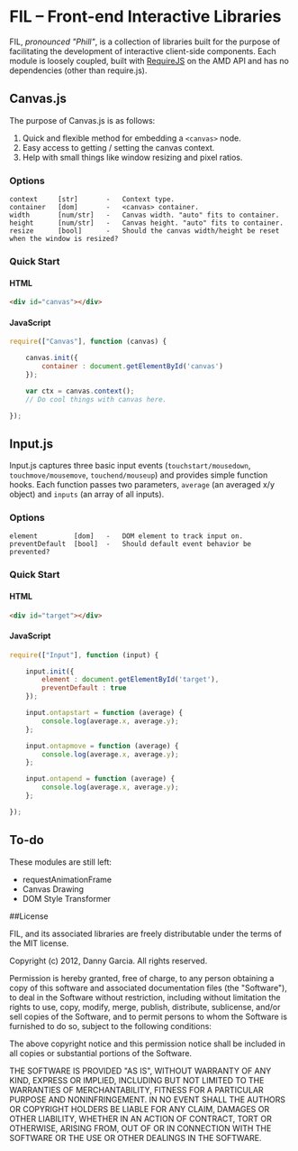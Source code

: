 # FIL – Front-end Interactive Libraries

FIL, *pronounced "Phill"*, is a collection of libraries built for the purpose of facilitating the development of interactive client-side components. Each module is loosely coupled, built with [RequireJS](http://requirejs.org/docs/whyamd.html) on the AMD API and has no dependencies (other than require.js).

## Canvas.js

The purpose of Canvas.js is as follows:

  1. Quick and flexible method for embedding a `<canvas>` node.
  2. Easy access to getting / setting the canvas context.
  3. Help with small things like window resizing and pixel ratios.

### Options

	context		[str]		-	Context type.
	container	[dom]		-	<canvas> container.
	width		[num/str]	-	Canvas width. "auto" fits to container.
	height		[num/str]	-	Canvas height. "auto" fits to container.
	resize		[bool]		-	Should the canvas width/height be reset when the window is resized?

### Quick Start

#### HTML
```html
<div id="canvas"></div>
```
#### JavaScript
```javascript
require(["Canvas"], function (canvas) {

	canvas.init({
		container : document.getElementById('canvas')
	});

	var ctx = canvas.context();
	// Do cool things with canvas here.

});
```

## Input.js

Input.js captures three basic input events (`touchstart/mousedown`, `touchmove/mousemove`, `touchend/mouseup`) and provides simple function hooks. Each function passes two parameters, `average` (an averaged x/y object) and `inputs` (an array of all inputs).

### Options

	element			[dom]	-	DOM element to track input on.
	preventDefault	[bool]	-	Should default event behavior be prevented?

### Quick Start

#### HTML
```html
<div id="target"></div>
```

#### JavaScript
```javascript
require(["Input"], function (input) {

	input.init({
		element : document.getElementById('target'),
		preventDefault : true
	});

	input.ontapstart = function (average) {
		console.log(average.x, average.y);
	};

	input.ontapmove = function (average) {
		console.log(average.x, average.y);
	};

	input.ontapend = function (average) {
		console.log(average.x, average.y);
	};

});
```

## To-do

These modules are still left:

 * requestAnimationFrame
 * Canvas Drawing
 * DOM Style Transformer

##License

FIL, and its associated libraries are freely distributable under the terms of the MIT license.

Copyright (c) 2012, Danny Garcia. All rights reserved.

Permission is hereby granted, free of charge, to any person obtaining a copy of this software and associated documentation
files (the "Software"), to deal in the Software without restriction, including without limitation the rights to use,
copy, modify, merge, publish, distribute, sublicense, and/or sell copies of the Software, and to permit persons to whom the Software is furnished to do so, subject to the following conditions:

The above copyright notice and this permission notice shall be included in all copies or substantial portions of the Software.

THE SOFTWARE IS PROVIDED "AS IS", WITHOUT WARRANTY OF ANY KIND, EXPRESS OR IMPLIED, INCLUDING BUT NOT LIMITED TO THE WARRANTIES OF MERCHANTABILITY, FITNESS FOR A PARTICULAR PURPOSE AND NONINFRINGEMENT. IN NO EVENT SHALL THE AUTHORS OR COPYRIGHT HOLDERS BE LIABLE FOR ANY CLAIM, DAMAGES OR OTHER LIABILITY, WHETHER IN AN ACTION OF CONTRACT, TORT OR OTHERWISE, ARISING FROM, OUT OF OR IN CONNECTION WITH THE SOFTWARE OR THE USE OR OTHER DEALINGS IN THE SOFTWARE.